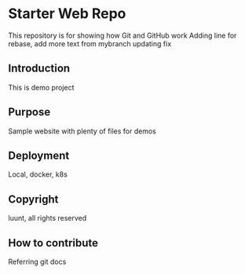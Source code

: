 # Starter Web Repo

This repository is for showing how Git and GitHub work
Adding line for rebase, add more text from mybranch
updating fix

## Introduction

This is demo project

## Purpose

Sample website with plenty of files for demos

## Deployment

Local, docker, k8s

## Copyright

luunt, all rights reserved

## How to contribute

Referring git docs
